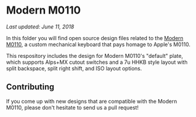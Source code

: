# Modern M0110

*Last updated: June 11, 2018*

In this folder you will find open source design files related to the [Modern M0110](https://www.deskcandy.xyz/modern-m0110), a custom mechanical keyboard that pays homage to Apple's M0110.

This respository includes the design for Modern M0110's "default" plate, which supports Alps+MX cutout switches and a 7u HHKB style layout with split backspace, split right shift, and ISO layout options.

## Contributing

If you come up with new designs that are compatible with the Modern M0110, please don't hesitate to send us a pull request!
